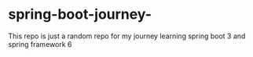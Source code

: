 # spring-boot-journey-
This repo is just a random repo for my journey learning spring boot 3 and spring framework 6
